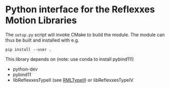 # Python interface for the Reflexxes Motion Libraries

The `setup.py` script will invoke CMake to build the module. The module can thus
be built and installed with e.g.

    pip install --user .

This library depends on (note: use conda to install pybind11!)
- python-dev
- pybind11
- libReflexxesTypeII (see [RMLTypeII](https://github.com/Lipeng-Robotics/RMLTypeII)) or libReflexxesTypeIV
